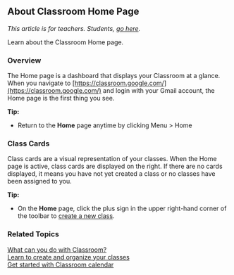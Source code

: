 ## About Classroom Home Page
*This article is for teachers. Students, [go here](https://support.google.com/edu/classroom/answer/9582544#zippy=%2Ccommunicate-with-your-teacher-or-classmates%2Cjoin-a-video-meeting%2Cstart-or-turn-in-your-classwork%2Csee-your-feedback-or-grade%2Cmanage-your-account-classes-or-notifications%2Cexplore-the-home-page%2Cexplore-the-stream-page%2Cexplore-the-classwork-page%2Cexplore-the-people-page).*

Learn about the Classroom Home page.

### Overview
The Home page is a dashboard that displays your Classroom at a glance. When you navigate to [https://classroom.google.com/](https://classroom.google.com/) and login with your Gmail account, the Home page is the first thing you see.   

**Tip:**
* Return to the **Home** page anytime by clicking Menu > Home

### Class Cards 
Class cards are a visual representation of your classes. When the Home page is active, class cards are displayed on the right. If there are no cards displayed, it means you have not yet created a class or no classes have been assigned to you.  

**Tip:**
* On the **Home** page, click the plus sign in the upper right-hand corner of the toolbar to [create a new class](https://support.google.com/edu/classroom/answer/6020273?sjid=10527478863130359399-NA). 

### Related Topics
[What can you do with Classroom?](https://support.google.com/edu/classroom/answer/6020279?hl=en)  
[Learn to create and organize your classes](https://support.google.com/edu/classroom/topic/11597441?hl=en&ref_topic=11987115&sjid=10527478863130359399-NA)  
[Get started with Classroom calendar](https://support.google.com/edu/classroom/answer/7184151?hl=en&ref_topic=11597441&sjid=10527478863130359399-NA)
